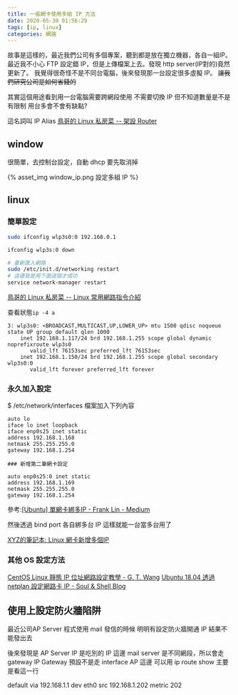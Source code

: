 ```yaml
---
title: 一張網卡使用多組 IP 方法
date: 2020-05-30 01:56:29
tags: [ip, linux]
categories: 網路
---
```


故事是這樣的，最近我們公司有多個專案，聽到都是放在獨立機器，各自一組IP。
最近我不小心 FTP 設定錯 IP，但是上傳檔案上去。發現 http server(IP對的)竟然更新了。
我覺得很奇怪不是不同台電腦，後來發現那一台設定很多虛擬 IP。
~~讓我們研究公司是如何省錢的~~

其實這個用途看到用一台電腦需要跨網段使用
不需要切換 IP
但不知道數量是不是有限制
用台多會不會有缺點?

<!--more-->

這名詞叫 IP Alias 
[鳥哥的 Linux 私房菜 -- 架設 Router](http://linux.vbird.org/linux_server/0230router.php#routing_ip_alias)

## window 

很簡單，去控制台設定，自動 dhcp 要先取消掉

{% asset_img window_ip.png 設定多組 IP %}


## linux

### 簡單設定

```bash
sudo ifconfig wlp3s0:0 192.168.0.1              

ifconfig wlp3s:0 down

# 重新匯入網路
sudo /etc/init.d/networking restart 
# 這邊我是用下面這個才成功
service network-manager restart          
```
[鳥哥的 Linux 私房菜 -- Linux 常用網路指令介紹](http://linux.vbird.org/linux_server/0140networkcommand.php)

查看狀態`ip -4 a`

```
3: wlp3s0: <BROADCAST,MULTICAST,UP,LOWER_UP> mtu 1500 qdisc noqueue state UP group default qlen 1000
    inet 192.168.1.117/24 brd 192.168.1.255 scope global dynamic noprefixroute wlp3s0
       valid_lft 76153sec preferred_lft 76153sec
    inet 192.168.1.150/24 brd 192.168.1.255 scope global secondary wlp3s0:0
       valid_lft forever preferred_lft forever
```

### 永久加入設定

$ /etc/network/interfaces 檔案加入下列內容

```
auto lo
iface lo inet loopback
iface enp0s25 inet static
address 192.168.1.168
netmask 255.255.255.0
gateway 192.168.1.254

### 新增第二筆網卡設定

auto enp0s25:0 inet static   
address 192.168.1.169
netmask 255.255.255.0
gateway 192.168.1.254
```
參考:[[Ubuntu] 單網卡綁多IP - Frank Lin - Medium](https://medium.com/@frank.yylin/ubuntu-%E5%96%AE%E7%B6%B2%E5%8D%A1%E7%B6%81%E5%A4%9Aip-d69dc755efb0)

然後透過 bind port 各自綁多台 IP
這樣就能一台當多台用了

[XYZ的筆記本: Linux 網卡新增多個IP](https://xyz.cinc.biz/2020/12/linux-add-secondary-ip-to-one-interface.html)

### 其他 OS 設定方法

[CentOS Linux 靜態 IP 位址網路設定教學 - G. T. Wang](https://blog.gtwang.org/linux/centos-linux-static-network-configuration-tutorial/)
[Ubuntu 18.04 透過 netplan 設定網路卡 IP - Soul & Shell Blog](https://blog.toright.com/posts/6293/ubuntu-18-04-%E9%80%8F%E9%81%8E-netplan-%E8%A8%AD%E5%AE%9A%E7%B6%B2%E8%B7%AF%E5%8D%A1-ip.html)

## 使用上設定防火牆陷阱

最近公司AP Server 程式使用 mail 發信的時候
明明有設定防火牆開通 IP
結果不能發出去

後來發現是 AP Server IP 是吃別的 IP
這邊 mail server 是不同網段，所以會走 gateway
IP Gateway 預設不是走 interface AP  這邊
可以用 ip route show
主要是看這一行

default via 192.168.1.1 dev eth0 src 192.168.1.202 metric 202



